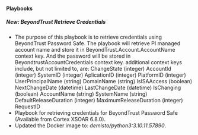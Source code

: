 
#### Playbooks

##### New: BeyondTrust Retrieve Credentials
- The purpose of this playbook is to retrieve credentials using BeyondTrust Password Safe. 
The playbook will retrieve PI managed account name and store it in BeyondTrust.Account.AccountName context key. And the password will be stored in BeyondtrustAccountCredentials context key. additional context keys include, but not limited to, are: 
ChangeState (integer)
AccountId (integer)
SystemID (integer)
AplicationID (integer)
PlatformID (integer)
UserPrincipalName (string)
DomainName (string)
IsISAAccess (boolean)
NextChangeDate (datetime)
LastChangeDate (datetime)
IsChanging (boolean)
AccountName (string)
SystemName (string)
DefaultReleaseDuration (integer)
MaximumReleaseDuration (integer)
RequestID
- Playbook for retrieving credentials for BeyondTrust Password Safe  (Available from Cortex XSOAR 6.8.0).
- Updated the Docker image to: *demisto/python3:3.10.11.57890*.
